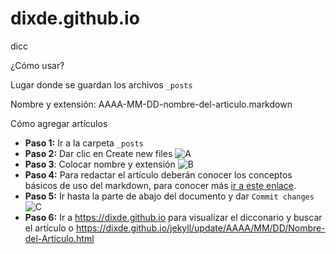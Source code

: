 # dixde.github.io
dicc

¿Cómo usar?

Lugar donde se guardan los archivos `_posts` 

Nombre y extensión:
AAAA-MM-DD-nombre-del-articulo.markdown

Cómo agregar artículos  
* **Paso 1:** Ir a la carpeta `_posts` 
* **Paso 2:** Dar clic en Create new files
![A](https://dixde.github.io/css/aa.PNG)
* **Paso 3**: Colocar nombre y extensión
![B](https://dixde.github.io/css/cc.PNG)
* **Paso 4:** Para redactar el artículo deberán conocer los conceptos básicos de uso del markdown, para conocer más [ir a este enlace](http://joedicastro.com/pages/markdown.html). 
* **Paso 5:** Ir hasta la parte de abajo del documento y dar `Commit changes`
![C](https://dixde.github.io/css/bb.PNG)
* **Paso 6:** Ir a https://dixde.github.io para visualizar el dicconario y buscar el artículo o https://dixde.github.io/jekyll/update/AAAA/MM/DD/Nombre-del-Articulo.html

